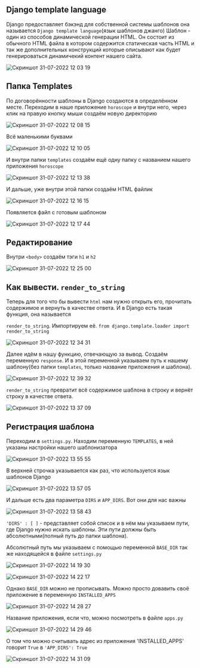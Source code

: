 ## Django template language
Django предоставляет бэкэнд для собственной системы шаблонов она называется `Django template language`(язык шаблонов джанго)
Шаблон - один из способов динамической генерации HTML. Он состоит из обычного HTML файла в котором содержится статическая часть HTML и так же дополнительных конструкций
которые описывают как будет генерироваться динамичекий контент нашего сайта.

![Скриншот 31-07-2022 12 03 19](https://user-images.githubusercontent.com/84935915/182018994-0f0ae735-5018-47d6-b960-8696ac625409.png)

## Папка Templates

По договорённости шаблоны в Django создаются в определённом месте. Переходим в наше приложение `horoscope` и внутри него, через клик на правую кнопку мыши создаём новую директорию

![Скриншот 31-07-2022 12 08 15](https://user-images.githubusercontent.com/84935915/182019172-9f3a30ed-26f8-4f81-9ecf-6a77355661a1.png)

Всё маленькими буквами

![Скриншот 31-07-2022 12 10 05](https://user-images.githubusercontent.com/84935915/182019244-4bff96cd-2c1e-4a3c-91ef-251917e53a8c.png)

И внутри папки `templates` создаём ещё одну папку с названием нашего приложения `horoscope`

![Скриншот 31-07-2022 12 13 38](https://user-images.githubusercontent.com/84935915/182019400-15fa646e-15f4-4543-97fc-eb19a0543acb.png)

И дальше, уже внутри этой папки создаём HTML файлик

![Скриншот 31-07-2022 12 16 15](https://user-images.githubusercontent.com/84935915/182019497-f7aa10da-9e5d-49af-a0f6-36846289835c.png)

Появляется файл с готовым шаблоном

![Скриншот 31-07-2022 12 17 44](https://user-images.githubusercontent.com/84935915/182019544-cdf2eb13-4b37-4144-87b4-51aa3a6dbd1f.png)

## Редактирование

Внутри `<body>` создаём тэги `h1` и `h2`

![Скриншот 31-07-2022 12 25 00](https://user-images.githubusercontent.com/84935915/182019808-56e5dc61-bbc7-46d5-80da-27d61ea5333a.png)

## Как вывести. `render_to_string`

Теперь для того что бы вывести `html` нам нужно открыть его, прочитать содержимое и вернуть в качестве ответа. И в Django есть такая функция, она называется 

`render_to_string`. Импортируем её. `from django.template.loader import render_to_string`

![Скриншот 31-07-2022 12 34 31](https://user-images.githubusercontent.com/84935915/182020197-f119de37-463b-4d89-9eea-65747628c2cd.png)

Далее идём в нашу функцию, отвечающую за вывод. Создаём переменную `response`. И в этой переменной указываем путь к нашему шаблону(без папки `templates`, только название приложения и шаблона).

![Скриншот 31-07-2022 12 39 32](https://user-images.githubusercontent.com/84935915/182020392-39ce9220-69fd-4d16-a23b-6cf7346fdaed.png)

`render_to_string` превратит всё содержимое шаблона в строку и вернёт строку в качестве ответа.

![Скриншот 31-07-2022 13 37 09](https://user-images.githubusercontent.com/84935915/182022239-59ebcd43-d717-4efd-878d-a0685376a5d8.png)

## Регистрация шаблона

Переходим в `settings.py`. Находим переменную `TEMPLATES`, в ней указаны настройки нашего шаблонизатора 

![Скриншот 31-07-2022 13 55 55](https://user-images.githubusercontent.com/84935915/182022832-d4918dd6-eeb9-4cf5-a631-eb61ae184c51.png)

В верхней строчка указывается как раз, что используется язык шаблонов Django

![Скриншот 31-07-2022 13 57 05](https://user-images.githubusercontent.com/84935915/182022880-d7993fa1-fe3b-47c6-9676-48c23b8561e1.png)

И дальше есть два параметра `DIRS` и `APP_DIRS`. Вот они для нас важны

![Скриншот 31-07-2022 13 58 43](https://user-images.githubusercontent.com/84935915/182022932-58bd871c-a705-4c40-8d89-7d67bc97d84b.png)

`'DIRS' : [ ]` - представляет собой список и в нём мы указываем пути, где Django нужно искать шаблоны. Эти пути должны быть абсолютными(полный путь до папки шаблона).

Абсолютный путь мы указываем с помощью переменной `BASE_DIR` так же находящейся в файле `settings.py`

![Скриншот 31-07-2022 14 19 30](https://user-images.githubusercontent.com/84935915/182023860-315ddd0a-1689-4b68-96f8-4e64ae0ca7e6.png)

![Скриншот 31-07-2022 14 22 17](https://user-images.githubusercontent.com/84935915/182023900-f0228283-03e4-4414-a31a-5f6e49939b70.png)

Однако `BASE_DIR` можно не прописывать. Можно просто довавить своё приложение в переменную `INSTALLED_APPS`

![Скриншот 31-07-2022 14 28 27](https://user-images.githubusercontent.com/84935915/182024126-94e64daf-12ee-4c10-90c6-2512748379fc.png)

Название приложения, если что, можно посмотреть в файле `apps.py`

![Скриншот 31-07-2022 14 29 46](https://user-images.githubusercontent.com/84935915/182024167-7d2a9dcc-7f79-45e4-b3d7-9bd5cd519140.png)

О том что можно считывать адрес из приложения 'INSTALLED_APPS' говорит `True` в `'APP_DIRS': True`

![Скриншот 31-07-2022 14 31 09](https://user-images.githubusercontent.com/84935915/182024239-4573a3d5-c792-4aec-8ec2-e795b0461a37.png)



